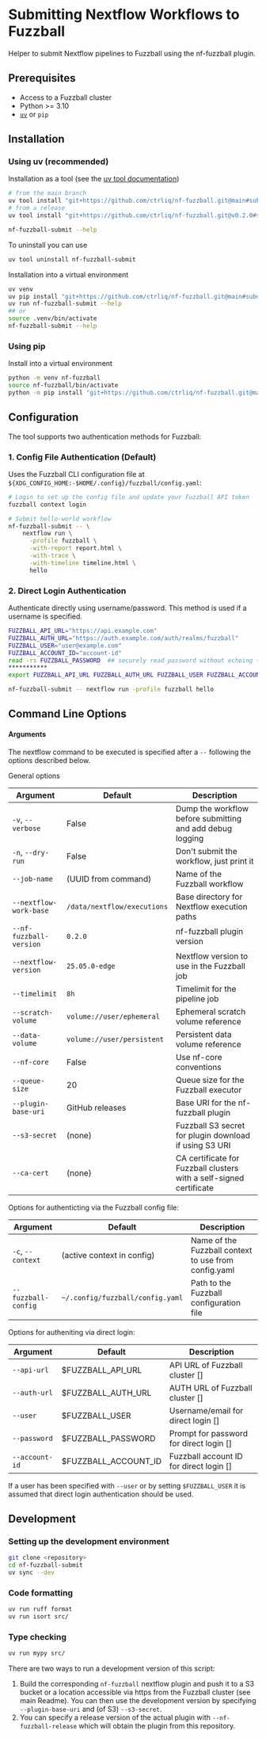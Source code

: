 # Submitting Nextflow Workflows to Fuzzball

Helper to submit Nextflow pipelines to Fuzzball using the nf-fuzzball plugin.

## Prerequisites

- Access to a Fuzzball cluster
- Python >= 3.10
- [`uv`](https://github.com/astral-sh/uv) or `pip`


## Installation

### Using uv (recommended)

Installation as a tool (see the [uv tool documentation](https://docs.astral.sh/uv/concepts/tools/#tool-versions))
```sh
# from the main branch
uv tool install "git+https://github.com/ctrliq/nf-fuzzball.git@main#subdirectory=nf-fuzzball-submit"
# from a release
uv tool install "git+https://github.com/ctrliq/nf-fuzzball.git@v0.2.0#subdirectory=nf-fuzzball-submit"

nf-fuzzball-submit --help
```

To uninstall you can use
```sh
uv tool uninstall nf-fuzzball-submit
```

Installation into a virtual environment
```sh
uv venv
uv pip install "git+https://github.com/ctrliq/nf-fuzzball.git@main#subdirectory=nf-fuzzball-submit"
uv run nf-fuzzball-submit --help
## or
source .venv/bin/activate
nf-fuzzball-submit --help
```

### Using pip

Install into a virtual environment
```bash
python -m venv nf-fuzzball
source nf-fuzzball/bin/activate
python -m pip install "git+https://github.com/ctrliq/nf-fuzzball.git@main#subdirectory=nf-fuzzball-submit"
```

## Configuration

The tool supports two authentication methods for Fuzzball:

### 1. Config File Authentication (Default)

Uses the Fuzzball CLI configuration file at `${XDG_CONFIG_HOME:-$HOME/.config}/fuzzball/config.yaml`:

```sh
# Login to set up the config file and update your Fuzzball API token
fuzzball context login

# Submit hello-world workflow
nf-fuzzball-submit -- \
    nextflow run \
      -profile fuzzball \
      -with-report report.html \
      -with-trace \
      -with-timeline timeline.html \
      hello
```

### 2. Direct Login Authentication

Authenticate directly using username/password. This method is used if a username is specified.

```sh
FUZZBALL_API_URL="https://api.example.com"
FUZZBALL_AUTH_URL="https://auth.example.com/auth/realms/fuzzball"
FUZZBALL_USER="user@example.com"
FUZZBALL_ACCOUNT_ID="account-id"
read -rs FUZZBALL_PASSWORD  ## securely read password without echoing to the terminal
***********
export FUZZBALL_API_URL FUZZBALL_AUTH_URL FUZZBALL_USER FUZZBALL_ACCOUNT_ID FUZZBALL_PASSWORD

nf-fuzzball-submit -- nextflow run -profile fuzzball hello
```

## Command Line Options

#### Arguments

The nextflow command to be executed is specified after a `--` following the options described below.

General options

| Argument                | Default                     | Description                                                         |
|-------------------------|-----------------------------|---------------------------------------------------------------------|
| `-v`, `--verbose`       | False                       | Dump the workflow before submitting and add debug logging           |
| `-n`, `--dry-run`       | False                       | Don't submit the workflow, just print it                            |
| `--job-name`            | (UUID from command)         | Name of the Fuzzball workflow                                       |
| `--nextflow-work-base`  | `/data/nextflow/executions` | Base directory for Nextflow execution paths                         |
| `--nf-fuzzball-version` | `0.2.0`                     | nf-fuzzball plugin version                                          |
| `--nextflow-version`    | `25.05.0-edge`              | Nextflow version to use in the Fuzzball job                         |
| `--timelimit`           | `8h`                        | Timelimit for the pipeline job                                      |
| `--scratch-volume`      | `volume://user/ephemeral`   | Ephemeral scratch volume reference                                  |
| `--data-volume`         | `volume://user/persistent`  | Persistent data volume reference                                    |
| `--nf-core`             | False                       | Use nf-core conventions                                             |
| `--queue-size`          | 20                          | Queue size for the Fuzzball executor                                |
| `--plugin-base-uri`     | GitHub releases             | Base URI for the nf-fuzzball plugin                                 |
| `--s3-secret`           | (none)                      | Fuzzball S3 secret for plugin download if using S3 URI              |
| `--ca-cert`             | (none)                      | CA certificate for Fuzzball clusters with a self-signed certificate |

Options for authenticting via the Fuzzball config file:

| Argument            | Default                          | Description                                          |
|---------------------|----------------------------------|------------------------------------------------------|
| `-c`, `--context`   | (active context in config)       | Name of the Fuzzball context to use from config.yaml |
| `--fuzzball-config` | `~/.config/fuzzball/config.yaml` | Path to the Fuzzball configuration file              |

Options for autheniting via direct login:

| Argument       | Default              | Description                             |
|----------------|----------------------|-----------------------------------------|
| `--api-url`    | $FUZZBALL_API_URL    | API URL of Fuzzball cluster []          |
| `--auth-url`   | $FUZZBALL_AUTH_URL   | AUTH URL of Fuzzball cluster []         |
| `--user`       | $FUZZBALL_USER       | Username/email for direct login []      |
| `--password`   | $FUZZBALL_PASSWORD   | Prompt for password for direct login [] |
| `--account-id` | $FUZZBALL_ACCOUNT_ID | Fuzzball account ID for direct login [] |

If a user has been specified with `--user` or by setting `$FUZZBALL_USER` it is
assumed that direct login authentication should be used.


## Development

### Setting up the development environment

```bash
git clone <repository>
cd nf-fuzzball-submit
uv sync --dev
```

### Code formatting

```bash
uv run ruff format
uv run isort src/
```

### Type checking

```bash
uv run mypy src/
```

There are two ways to run a development version of this script:

1. Build the corresponding `nf-fuzzball` nextflow plugin and push it to a S3
   bucket or a location accessible via https from the Fuzzball cluster (see main
   Readme). You can then use the development version by specifying `--plugin-base-uri`
   and (of S3) `--s3-secret`.
2. You can specify a release version of the actual plugin with `--nf-fuzzball-release`
   which will obtain the plugin from this repository.
